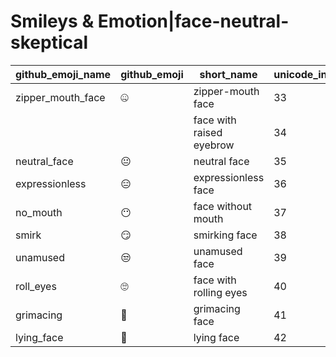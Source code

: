 # Smileys & Emotion|face-neutral-skeptical

|github_emoji_name|github_emoji|short_name|unicode_index|
|---|---|---|---|
|zipper_mouth_face|:zipper_mouth_face:|zipper-mouth face|33|
|||face with raised eyebrow|34|
|neutral_face|:neutral_face:|neutral face|35|
|expressionless|:expressionless:|expressionless face|36|
|no_mouth|:no_mouth:|face without mouth|37|
|smirk|:smirk:|smirking face|38|
|unamused|:unamused:|unamused face|39|
|roll_eyes|:roll_eyes:|face with rolling eyes|40|
|grimacing|:grimacing:|grimacing face|41|
|lying_face|:lying_face:|lying face|42|
